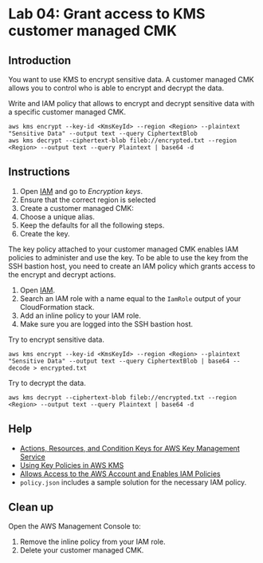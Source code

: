 # Lab 04: Grant access to KMS customer managed CMK

## Introduction

You want to use KMS to encrypt sensitive data. A customer managed CMK allows you to control who is able to encrypt and decrypt the data.


Write and IAM policy that allows to encrypt and decrypt sensitive data with a specific customer managed CMK.

```
aws kms encrypt --key-id <KmsKeyId> --region <Region> --plaintext "Sensitive Data" --output text --query CiphertextBlob
aws kms decrypt --ciphertext-blob fileb://encrypted.txt --region <Region> --output text --query Plaintext | base64 -d
```

## Instructions

1. Open [IAM](https://console.aws.amazon.com/iam/home) and go to *Encryption keys*.
1. Ensure that the correct region is selected
1. Create a customer managed CMK:
  1. Choose a unique alias.
  1. Keep the defaults for all the following steps.
  1. Create the key.

The key policy attached to your customer managed CMK enables IAM policies to administer and use the key. To be able to use the key from the SSH bastion host, you need to create an IAM policy which grants access to the encrypt and decrypt actions.

1. Open [IAM](https://console.aws.amazon.com/iam/home).
1. Search an IAM role with a name equal to the `IamRole` output of your CloudFormation stack.
1. Add an inline policy to your IAM role.
1. Make sure you are logged into the SSH bastion host.

Try to encrypt sensitive data.

```
aws kms encrypt --key-id <KmsKeyId> --region <Region> --plaintext "Sensitive Data" --output text --query CiphertextBlob | base64 --decode > encrypted.txt
```

Try to decrypt the data.

```
aws kms decrypt --ciphertext-blob fileb://encrypted.txt --region <Region> --output text --query Plaintext | base64 -d
```

## Help

* [Actions, Resources, and Condition Keys for AWS Key Management Service](https://docs.aws.amazon.com/IAM/latest/UserGuide/list_awskeymanagementservice.html)
* [Using Key Policies in AWS KMS](https://docs.aws.amazon.com/kms/latest/developerguide/key-policies.html)
* [Allows Access to the AWS Account and Enables IAM Policies](https://docs.aws.amazon.com/kms/latest/developerguide/key-policies.html#key-policy-default-allow-root-enable-iam)
* `policy.json` includes a sample solution for the necessary IAM policy.

## Clean up

Open the AWS Management Console to:

1. Remove the inline policy from your IAM role.
1. Delete your customer managed CMK.

